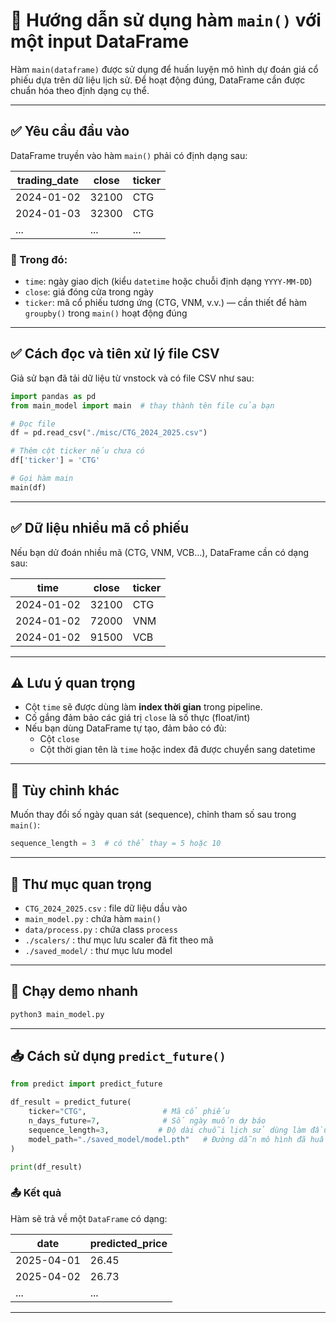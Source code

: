 # 📘 Hướng dẫn sử dụng hàm `main()` với một input DataFrame

Hàm `main(dataframe)` được sử dụng để huấn luyện mô hình dự đoán giá cổ phiếu dựa trên dữ liệu lịch sử. Để hoạt động đúng, DataFrame cần được chuẩn hóa theo định dạng cụ thể.

---

## ✅ Yêu cầu đầu vào

DataFrame truyền vào hàm `main()` phải có định dạng sau:

| trading_date | close | ticker |
|--------------|-------|--------|
| 2024-01-02   | 32100 | CTG    |
| 2024-01-03   | 32300 | CTG    |
| ...          | ...   | ...    |

### 📌 Trong đó:
- `time`: ngày giao dịch (kiểu `datetime` hoặc chuỗi định dạng `YYYY-MM-DD`)
- `close`: giá đóng cửa trong ngày
- `ticker`: mã cổ phiếu tương ứng (CTG, VNM, v.v.) — cần thiết để hàm `groupby()` trong `main()` hoạt động đúng

---

## ✅ Cách đọc và tiên xử lý file CSV

Giả sử bạn đã tải dữ liệu từ vnstock và có file CSV như sau:

```python
import pandas as pd
from main_model import main  # thay thành tên file của bạn

# Đọc file
df = pd.read_csv("./misc/CTG_2024_2025.csv")

# Thêm cột ticker nếu chưa có
df['ticker'] = 'CTG'

# Gọi hàm main
main(df)
```

---

## ✅ Dữ liệu nhiều mã cổ phiếu

Nếu bạn dử đoán nhiều mã (CTG, VNM, VCB...), DataFrame cần có dạng sau:

| time         | close | ticker |
|--------------|-------|--------|
| 2024-01-02   | 32100 | CTG    |
| 2024-01-02   | 72000 | VNM    |
| 2024-01-02   | 91500 | VCB    |

---

## ⚠️ Lưu ý quan trọng

- Cột `time` sẽ được dùng làm **index thời gian** trong pipeline.
- Cố gắng đảm bảo các giá trị `close` là số thực (float/int)
- Nếu bạn dùng DataFrame tự tạo, đảm bảo có đủ:
  - Cột `close`
  - Cột thời gian tên là `time` hoặc index đã được chuyển sang datetime

---

## 🔧 Tùy chỉnh khác

Muốn thay đổi số ngày quan sát (sequence), chỉnh tham số sau trong `main()`:

```python
sequence_length = 3  # có thể thay = 5 hoặc 10
```

---

## 📁 Thư mục quan trọng

- `CTG_2024_2025.csv` : file dữ liệu dầu vào
- `main_model.py` : chứa hàm `main()`
- `data/process.py` : chứa class `process`
- `./scalers/` : thư mục lưu scaler đã fit theo mã
- `./saved_model/` : thư mục lưu model

---

## 🧪 Chạy demo nhanh

```bash
python3 main_model.py
```
---

## 📥 Cách sử dụng `predict_future()`

```python
from predict import predict_future

df_result = predict_future(
    ticker="CTG",                 # Mã cổ phiếu
    n_days_future=7,              # Số ngày muốn dự báo
    sequence_length=3,           # Độ dài chuỗi lịch sử dùng làm đầu vào
    model_path="./saved_model/model.pth"   # Đường dẫn mô hình đã huấn luyện
)

print(df_result)
```

### 📤 Kết quả

Hàm sẽ trả về một `DataFrame` có dạng:

| date       | predicted_price |
|------------|-----------------|
| 2025-04-01 | 26.45           |
| 2025-04-02 | 26.73           |
| ...        | ...             |

---
